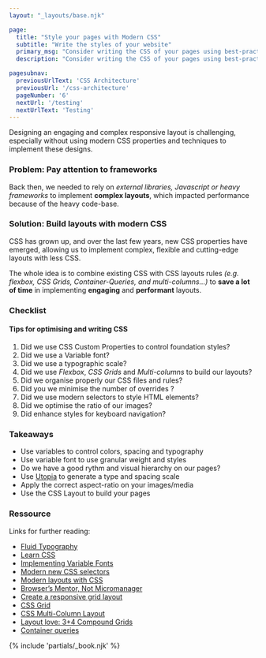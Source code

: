```yaml
---
layout: "_layouts/base.njk" 

page:
  title: "Style your pages with Modern CSS"
  subtitle: "Write the styles of your website"
  primary_msg: "Consider writing the CSS of your pages using best-practices and Modern CSS to implement robust and flexible layouts."
  description: "Consider writing the CSS of your pages using best-practices and Modern CSS to implement robust and flexible layouts."

pagesubnav:
  previousUrlText: 'CSS Architecture'
  previousUrl: '/css-architecture'
  pageNumber: '6'
  nextUrl: '/testing'
  nextUrlText: 'Testing'
---
```


Designing an engaging and complex responsive layout is challenging, especially without using modern CSS properties and techniques to implement these designs.

### Problem: Pay attention to frameworks

Back then, we needed to rely on _external libraries, Javascript or heavy frameworks_ to implement **complex layouts**, which impacted performance because of the heavy code-base.

### Solution: Build layouts with modern CSS

CSS has grown up, and over the last few years, new CSS properties have emerged, allowing us to implement complex, flexible and cutting-edge layouts with less CSS.

The whole idea is to combine existing CSS with CSS layouts rules _(e.g. flexbox, CSS Grids, Container-Queries, and multi-columns...)_ to **save a lot of time** in implementing **engaging** and **performant** layouts.

### Checklist

#### Tips for optimising and writing CSS

<ol class="[ special-list ][ special-list--checklist bg-white-color ]">
   <li>Did we use CSS Custom Properties to control foundation styles?</li>
   <li>Did we use a Variable font?</li>
   <li>Did we use a typographic scale?</li>
   <li>Did we use <em>Flexbox</em>, <em>CSS Grids</em> and <em>Multi-columns</em> to build our layouts?</li>
   <li>Did we organise properly our CSS files and rules?</li>
   <li>Did you we minimise the number of overrides ?</li>
   <li>Did we use modern selectors to style HTML elements?</li>
   <li>Did we optimise the ratio of our images?</li>
   <li>Did enhance styles for keyboard navigation?</li>
</ol>

### Takeaways

*   Use variables to control colors, spacing and typography
*   Use variable font to use granular weight and styles
*   Do we have a good rythm and visual hierarchy on our pages?
*   Use [Utopia](https://utopia.fyi/) to generate a type and spacing scale
*   Apply the correct aspect-ratio on your images/media
*   Use the CSS Layout to build your pages

<section class="[ resources ][ grid--4-5 grid ]" data-gap="gap">
<div class="[ resources__links ] [ flow ]">
<h3>Ressource</h3>

<p>Links for further reading:</p>
<ul class="[ content-list ][ content-list--links ]">
   <li><a href="https://www.youtube.com/watch?v=7X8R_KVB3uc
      ">Fluid Typography</a></li>
   <li><a href="https://web.dev/learn/css/" target="_blank">Learn CSS</a></li>
   <li><a href="https://variablefonts.io/implementing-variable-fonts/#gf-api" target="_blank">Implementing Variable Fonts</a></li>
   <li><a href="https://www.smashingmagazine.com/2021/04/guide-supported-modern-css-pseudo-class-selectors/" target="_blank">Modern new CSS selectors</a></li>
   <li><a href="https://web.dev/one-line-layouts/" target="_blank">Modern layouts with CSS</a></li>
   <li><a href="https://www.youtube.com/watch?v=5uhIiI9Ld5M&amp;ab_channel=Hey%21Presents" target="_blank">Browser’s Mentor, Not Micromanager</a></li>
   <li><a href="https://piccalil.li/tutorial/create-a-responsive-grid-layout-with-no-media-queries-using-css-grid/" target="_blank">Create a responsive grid layout</a></li>
   <li><a href="https://www.smashingmagazine.com/category/css-grid" target="_blank">CSS Grid</a></li>
   <li><a href="https://www.smashingmagazine.com/2019/01/css-multiple-column-layout-multicol/" target="_blank">CSS Multi-Column Layout</a></li>
   <li><a href="https://stuffandnonsense.co.uk/blog/how-a-3-4-compound-grid-can-improve-on-12-columns" target="_blank">Layout love: 3+4 Compound Grids</a></li>
   <li><a href="https://12daysofweb.dev/2021/container-queries/" target="_blank">Container queries</a></li>
</ul>
</div>
   {% include 'partials/_book.njk' %}
</section>